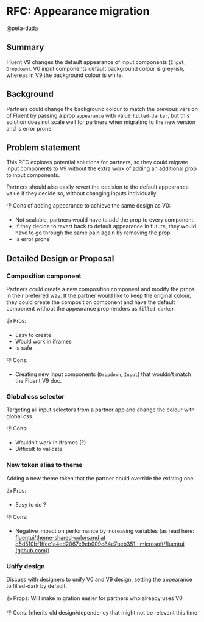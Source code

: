 # RFC: Appearance migration

@peta-duda

## Summary

Fluent V9 changes the default appearance of input components (`Input`, `Dropdown`). V0 input components default background colour is grey-ish, whereas in V9 the background colour is white.

## Background

Partners could change the background colour to match the previous version of Fluent by passing a prop `appearance` with value `filled-darker`, but this solution does not scale well for partners when migrating to the new version and is error prone.

## Problem statement

This RFC explores potential solutions for partners, so they could migrate input components to V9 without the extra work of adding an additional prop to input components.

Partners should also easily revert the decision to the default appearance value if they decide so, without changing inputs individually.

👎 Cons of adding appearance to achieve the same design as V0:

- Not scalable, partners would have to add the prop to every component
- If they decide to revert back to default appearance in future, they would have to go through the same pain again by removing the prop
- Is error prone

## Detailed Design or Proposal

### Composition component

Partners could create a new composition component and modify the props in their preferred way. If the partner would like to keep the original colour, they could create the composition component and have the default component without the appearance prop renders as `filled-darker`.

👍 Pros:

- Easy to create
- Would work in iframes
- Is safe

👎 Cons:

- Creating new input components (`Dropdown`, `Input`) that wouldn't match the Fluent V9 doc.

### Global css selector

Targeting all input selectors from a partner app and change the colour with global css.

👎 Cons:

- Wouldn’t work in iframes (?)
- Difficult to validate

### New token alias to theme

Adding a new theme token that the partner could override the existing one.

👍 Pros:

- Easy to do ?

👎 Cons:

- Negative impact on performance by increasing variables (as read here: [fluentui/theme-shared-colors.md at d5d510bf1ffcc1a4ed2067e9eb009c84e7beb351 · microsoft/fluentui (github.com)](https://github.com/microsoft/fluentui/blob/d5d510bf1ffcc1a4ed2067e9eb009c84e7beb351/rfcs/react-components/convergence/theme-shared-colors.md))

### Unify design

Discuss with designers to unify V0 and V9 design, setting the appearance to filled-dark by default.

👍 Props: Will make migration easier for partners who already uses V0

👎 Cons: Inherits old design/dependency that might not be relevant this time

<!-- ### Pros and Cons -->

<!-- ## Discarded Solutions -->

<!-- As you enumerate possible solutions, try to keep track of the discarded ones. This should include why we discarded the solution. -->

<!-- ## Open Issues -->

<!-- Optional section, but useful for first drafts. Use this section to track open issues on unanswered questions regarding the design or proposal.  -->
